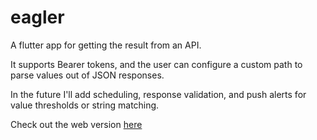 # eagler

A flutter app for getting the result from an API.

It supports Bearer tokens, and the user can configure a custom path to parse values out of JSON responses.

In the future I'll add scheduling, response validation, and push alerts for value thresholds or string matching.

Check out the web version [here](posthello-code.github.io/eagler/)
